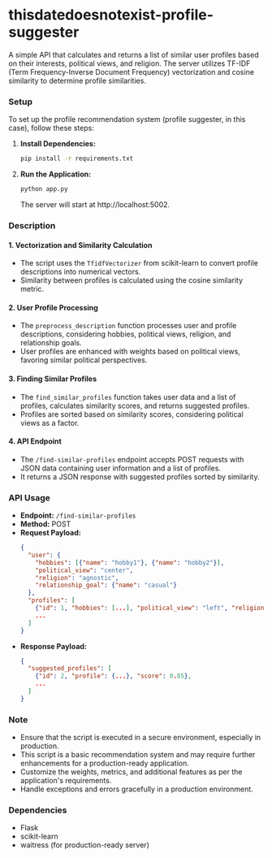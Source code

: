 # thisdatedoesnotexist-profile-suggester
 A simple API that calculates and returns a list of similar user profiles based on their interests, political views, and religion. The server utilizes TF-IDF (Term Frequency-Inverse Document Frequency) vectorization and cosine similarity to determine profile similarities.

### Setup

To set up the profile recommendation system (profile suggester, in this case), follow these steps:

1. **Install Dependencies:**
   ```bash
   pip install -r requirements.txt
   ```

2. **Run the Application:**
   ```bash
   python app.py
   ```
   The server will start at http://localhost:5002.

### Description

#### 1. Vectorization and Similarity Calculation

- The script uses the `TfidfVectorizer` from scikit-learn to convert profile descriptions into numerical vectors.
- Similarity between profiles is calculated using the cosine similarity metric.

#### 2. User Profile Processing

- The `preprocess_description` function processes user and profile descriptions, considering hobbies, political views, religion, and relationship goals.
- User profiles are enhanced with weights based on political views, favoring similar political perspectives.

#### 3. Finding Similar Profiles

- The `find_similar_profiles` function takes user data and a list of profiles, calculates similarity scores, and returns suggested profiles.
- Profiles are sorted based on similarity scores, considering political views as a factor.

#### 4. API Endpoint

- The `/find-similar-profiles` endpoint accepts POST requests with JSON data containing user information and a list of profiles.
- It returns a JSON response with suggested profiles sorted by similarity.

### API Usage

- **Endpoint:** `/find-similar-profiles`
- **Method:** POST
- **Request Payload:**
  ```json
  {
    "user": {
      "hobbies": [{"name": "hobby1"}, {"name": "hobby2"}],
      "political_view": "center",
      "religion": "agnostic",
      "relationship_goal": {"name": "casual"}
    },
    "profiles": [
      {"id": 1, "hobbies": [...], "political_view": "left", "religion": "atheist", "relationship_goal": {"name": "serious"}},
      ...
    ]
  }
  ```
- **Response Payload:**
  ```json
  {
    "suggested_profiles": [
      {"id": 2, "profile": {...}, "score": 0.85},
      ...
    ]
  }
  ```

### Note

- Ensure that the script is executed in a secure environment, especially in production.
- This script is a basic recommendation system and may require further enhancements for a production-ready application.
- Customize the weights, metrics, and additional features as per the application's requirements.
- Handle exceptions and errors gracefully in a production environment.

### Dependencies

- Flask
- scikit-learn
- waitress (for production-ready server)
